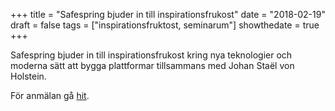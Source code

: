 +++
title = "Safespring bjuder in till inspirationsfrukost"
date = "2018-02-19"
draft = false
tags = ["inspirationsfruktost, seminarum"]
showthedate = true
+++

Safespring bjuder in till inspirationsfrukost kring nya teknologier och moderna sätt att bygga plattformar tillsammans med Johan Staël von Holstein.

För anmälan gå [hit][inspirationsfrukost].

[inspirationsfrukost]: ../../marketing/safespring-inspirationsfrukost.html

